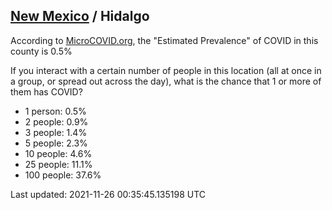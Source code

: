
## [New Mexico](/united-states/new-mexico) / Hidalgo

According to [MicroCOVID.org](http://microcovid.org),
the "Estimated Prevalence" of COVID in this county is 0.5%

If you interact with a certain number of people in this location
(all at once in a group, or spread out across the day), what is the chance that
1 or more of them has COVID?

- 1 person: 0.5%
- 2 people: 0.9%
- 3 people: 1.4%
- 5 people: 2.3%
- 10 people: 4.6%
- 25 people: 11.1%
- 100 people: 37.6%

Last updated: 2021-11-26 00:35:45.135198 UTC
